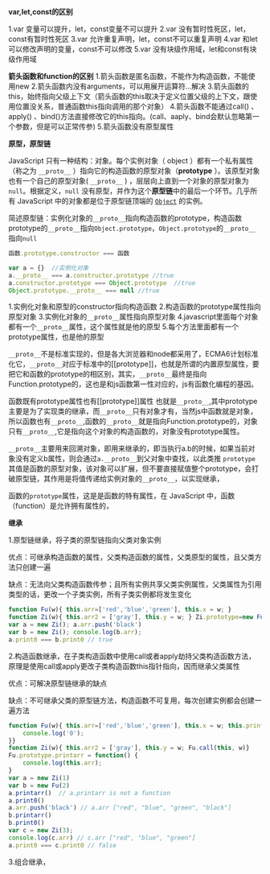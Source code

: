 **var,let,const的区别**

1.var 变量可以提升，let，const变量不可以提升
2.var 没有暂时性死区，let，const有暂时性死区
3.var 允许重复声明，let，const不可以重复声明
4.var 和let可以修改声明的变量，const不可以修改
5.var 没有块级作用域，let和const有块级作用域

**箭头函数和function的区别**
1.箭头函数是匿名函数，不能作为构造函数，不能使用new
2.箭头函数内没有arguments，可以用展开运算符...解决
3.箭头函数的this，始终指向父级上下文（箭头函数的this取决于定义位置父级的上下文，跟使用位置没关系，普通函数this指向调用的那个对象）
4.箭头函数不能通过call() 、 apply() 、bind()方法直接修改它的this指向。(call、aaply、bind会默认忽略第一个参数，但是可以正常传参)
5.箭头函数没有原型属性

**原型，原型链**

JavaScript 只有一种结构：对象。每个实例对象（ object ）都有一个私有属性（称之为 `__proto__` ）指向它的构造函数的原型对象（**prototype** ）。该原型对象也有一个自己的原型对象( `__proto__` ) ，层层向上直到一个对象的原型对象为 `null`。根据定义，`null` 没有原型，并作为这个**原型链**中的最后一个环节。几乎所有 JavaScript 中的对象都是位于原型链顶端的 [`Object`](https://developer.mozilla.org/zh-CN/docs/Web/JavaScript/Reference/Global_Objects/Object) 的实例。

简述原型链：实例化对象的`__proto__`指向构造函数的prototype，构造函数prototype的`__proto__`指向`Object.prototype`，`Object.prototype`的`__proto__`指向`null`

```js
函数.prototype.constructor === 函数
```

```js
var a = {}	//实例化对象
a.__proto__ === a.constructor.prototype	//true
a.constructor.prototype === Object.prototype  //true
Object.prototype.__proto__ === null	//true
```

1.实例化对象和原型的constructor指向构造函数
2.构造函数的prototype属性指向原型对象
3.实例化对象的`__proto__`属性指向原型对象
4.javascript里面每个对象都有一个`__proto__`属性，这个属性就是他的原型
5.每个方法里面都有一个prototype属性，也是他的原型

`__proto__`不是标准实现的，但是各大浏览器和node都采用了，ECMA6计划标准化它，`__proto__`对应于标准中的[[prototype]]，也就是所谓的内置原型属性，要把它和函数的prototype的相区别，其实，`__proto__`最终是指向Function.prototype的，这也是和js函数第一性对应的，js有函数化编程的基因。

函数既有prototype属性也有[[prototype]]属性 也就是`__proto__`,其中prototype主要是为了实现类的继承，而`__proto__`只有对象才有，当然js中函数就是对象，所以函数也有`__proto__`,函数的`__proto__`就是指向Function.prototype的，对象只有`__proto__`,它是指向这个对象的构造函数的，对象没有prototype属性。

`__proto__`主要用来回溯对象，即用来继承的，即当执行a.b的时候，如果当前对象没有定义b属性，则会通过`a.__proto__`到父对象中查找，以此类推
`prototype`其值是函数的原型对象，该对象可以扩展，但不要直接赋值整个prototype，会打破原型链，其作用是将值传递给实例对象的`__proto__`，以实现继承，

函数的`prototype`属性，这是是函数的特有属性，在 JavaScript 中，函数（function）是允许拥有属性的，

**继承**

1.原型链继承，将子类的原型链指向父类对象实例

优点：可继承构造函数的属性，父类构造函数的属性，父类原型的属性，且父类方法只创建一遍

缺点：无法向父类构造函数传参；且所有实例共享父类实例属性，父类属性为引用类型的话，更改一个子类实例，所有子类实例都将发生变化

```js
function Fu(w){ this.arr=['red','blue','green'], this.x = w; } 
function Zi(w){ this.arr2 = ['gray'], this.y = w; } Zi.prototype=new Fu(); // 相当于打破了Zi的原型链，指向了Fu
var a = new Zi(); a.arr.push('black') 
var b = new Zi(); console.log(b.arr);
a.print0 === b.print0 // true
```

2.构造函数继承，在子类构造函数中使用call或者apply劫持父类构造函数方法，原理是使用call或apply更改子类构造函数this指针指向，因而继承父类属性

优点：可解决原型链继承的缺点

缺点：不可继承父类的原型链方法，构造函数不可复用，每次创建实例都会创建一遍方法

```js
function Fu(w){ this.arr=['red','blue','green'], this.x = w; this.print0 = function() {
    console.log('0');
}} 
function Zi(w){ this.arr2 = ['gray'], this.y = w; Fu.call(this, w)}
Fu.prototype.printarr = function() {
    console.log(this.arr);
}
var a = new Zi(1)
var b = new Fu(2)
a.printarr()  // a.printarr is not a function
a.print0()
a.arr.push('black') // a.arr ["red", "blue", "green", "black"]
b.printarr()
b.print0()
var c = new Zi(3);
console.log(c.arr) // c.arr ["red", "blue", "green"]
a.print0 === c.print0 // false
```

3.组合继承，

```js

```

